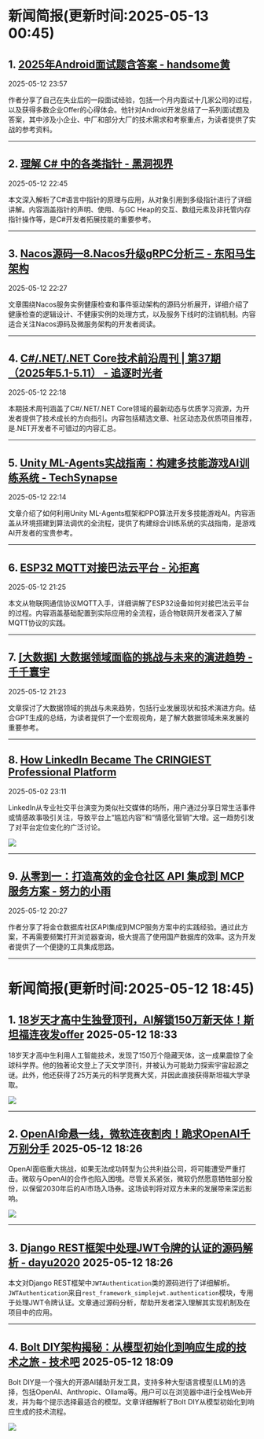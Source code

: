 # 新闻简报(更新时间:2025-05-13 00:45)

## 1. [2025年Android面试题含答案 - handsome黄](https://www.cnblogs.com/huangjialin/p/18873411)  
2025-05-12 23:57  

作者分享了自己在失业后的一段面试经验，包括一个月内面试十几家公司的过程，以及获得多数企业Offer的心得体会。他针对Android开发总结了一系列面试题及答案，其中涉及小企业、中厂和部分大厂的技术需求和考察重点，为读者提供了实战的参考资料。

---

## 2. [理解 C# 中的各类指针 - 黑洞视界](https://www.cnblogs.com/eventhorizon/p/18873400)  
2025-05-12 22:45  

本文深入解析了C#语言中指针的原理与应用，从对象引用到多级指针进行了详细讲解。内容涵盖指针的声明、使用、与GC Heap的交互、数组元素及非托管内存指针操作等，是C#开发者拓展技能的重要参考。

---

## 3. [Nacos源码—8.Nacos升级gRPC分析三 - 东阳马生架构](https://www.cnblogs.com/mjunz/p/18873382)  
2025-05-12 22:27  

文章围绕Nacos服务实例健康检查和事件驱动架构的源码分析展开，详细介绍了健康检查的逻辑设计、不健康实例的处理方式，以及服务下线时的注销机制。内容适合关注Nacos源码及微服务架构的开发者阅读。

---

## 4. [C#/.NET/.NET Core技术前沿周刊 | 第37期（2025年5.1-5.11） - 追逐时光者](https://www.cnblogs.com/Can-daydayup/p/18873376)  
2025-05-12 22:18  

本期技术周刊涵盖了C#/.NET/.NET Core领域的最新动态与优质学习资源，为开发者提供了技术成长的方向指引。内容包括精选文章、社区动态及优质项目推荐，是.NET开发者不可错过的内容汇总。

---

## 5. [Unity ML-Agents实战指南：构建多技能游戏AI训练系统 - TechSynapse](https://www.cnblogs.com/TS86/p/18873371)  
2025-05-12 22:14  

文章介绍了如何利用Unity ML-Agents框架和PPO算法开发多技能游戏AI。内容涵盖从环境搭建到算法调优的全流程，提供了构建综合训练系统的实战指南，是游戏AI开发者的宝贵参考。

---

## 6. [ESP32 MQTT对接巴法云平台 - 沁拒离](https://www.cnblogs.com/tianwuyvlianshui/p/18873287)  
2025-05-12 21:25  

本文从物联网通信协议MQTT入手，详细讲解了ESP32设备如何对接巴法云平台的过程。内容涵盖基础配置到实际应用的全流程，适合物联网开发者深入了解MQTT协议的实践。

---

## 7. [[大数据] 大数据领域面临的挑战与未来的演进趋势 - 千千寰宇](https://www.cnblogs.com/johnnyzen/p/18873308)  
2025-05-12 21:23  

文章探讨了大数据领域的挑战与未来趋势，包括行业发展现状和技术演进方向。结合GPT生成的总结，为读者提供了一个宏观视角，是了解大数据领域未来发展的重要参考。

---

## 8. [How LinkedIn Became The CRINGIEST Professional Platform](https://app.daily.dev/posts/how-linkedin-became-the-cringiest-professional-platform-dcvsxxzpl)  
2025-05-02 23:11  

LinkedIn从专业社交平台演变为类似社交媒体的场所，用户通过分享日常生活事件或情感故事吸引关注，导致平台上“尴尬内容”和“情感化营销”大增。这一趋势引发了对平台定位变化的广泛讨论。  

![](https://i.ytimg.com/vi/zf5mJgDwLkM/sddefault.jpg)

---

## 9. [从零到一：打造高效的金仓社区 API 集成到 MCP 服务方案 - 努力的小雨](https://www.cnblogs.com/guoxiaoyu/p/18870227)  
2025-05-12 20:27  

作者分享了将金仓数据库社区API集成到MCP服务方案中的实践经验。通过此方案，不再需要频繁打开浏览器查询，极大提高了使用国产数据库的效率。这为开发者提供了一个便捷的工具集成思路。

---
# 新闻简报(更新时间:2025-05-12 18:45)

## 1. [18岁天才高中生独登顶刊，AI解锁150万新天体！斯坦福连夜发offer](https://www.51cto.com/article/815408.html)   2025-05-12 18:33  

18岁天才高中生利用人工智能技术，发现了150万个隐藏天体，这一成果震惊了全球科学界。他的独著论文登上了天文学顶刊，并被认为可能助力探索宇宙起源之谜。此外，他还获得了25万美元的科学竞赛大奖，并因此直接获得斯坦福大学录取。

![](https://www.51cto.com/images/article/815408.jpg)

---

## 2. [OpenAI命悬一线，微软连夜割肉！跪求OpenAI千万别分手](https://www.51cto.com/article/815409.html)   2025-05-12 18:26  

OpenAI面临重大挑战，如果无法成功转型为公共利益公司，将可能遭受严重打击。微软与OpenAI的合作也陷入困境。尽管关系紧张，微软仍然愿意牺牲部分股份，以保留2030年后的AI市场入场券。这场谈判将对双方未来的发展带来深远影响。

![](https://www.51cto.com/images/article/815409.jpg)

---

## 3. [Django REST框架中处理JWT令牌的认证的源码解析 - dayu2020](https://www.cnblogs.com/pushuiyu/p/18873094)   2025-05-12 18:26  

本文对Django REST框架中`JWTAuthentication`类的源码进行了详细解析。`JWTAuthentication`来自`rest_framework_simplejwt.authentication`模块，专用于处理JWT令牌认证。文章通过源码分析，帮助开发者深入理解其实现机制及在项目中的应用。

---

## 4. [Bolt DIY架构揭秘：从模型初始化到响应生成的技术之旅 - 技术吧](https://www.cnblogs.com/jishuba/p/18873073)   2025-05-12 18:09  

Bolt DIY是一个强大的开源AI辅助开发工具，支持多种大型语言模型(LLM)的选择，包括OpenAI、Anthropic、Ollama等。用户可以在浏览器中进行全栈Web开发，并为每个提示选择最适合的模型。文章详细解析了Bolt DIY从模型初始化到响应生成的技术流程。

![](https://www.cnblogs.com/jishuba/images/bolt_diy.jpg)